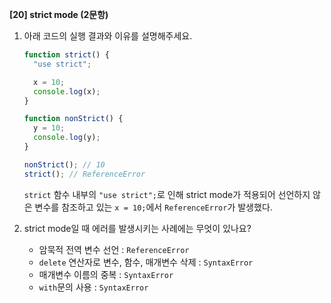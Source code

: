 **[20] strict mode (2문항)**

1. 아래 코드의 실행 결과와 이유를 설명해주세요.

   ```js
   function strict() {
     "use strict";

     x = 10;
     console.log(x);
   }

   function nonStrict() {
     y = 10;
     console.log(y);
   }

   nonStrict(); // 10
   strict(); // ReferenceError
   ```

   `strict` 함수 내부의 `"use strict";`로 인해 strict mode가 적용되어 선언하지 않은 변수를 참조하고 있는 `x = 10;`에서 `ReferenceError`가 발생했다.

2. strict mode일 때 에러를 발생시키는 사례에는 무엇이 있나요?

   - 암묵적 전역 변수 선언 : `ReferenceError`
   - `delete` 연산자로 변수, 함수, 매개변수 삭제 : `SyntaxError`
   - 매개변수 이름의 중복 : `SyntaxError`
   - `with`문의 사용 : `SyntaxError`
